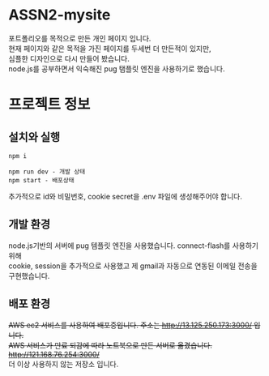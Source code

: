 # ASSN2-mysite
포트폴리오를 목적으로 만든 개인 페이지 입니다.  
현재 페이지와 같은 목적을 가진 페이지를 두세번 더 만든적이 있지만,  
심플한 디자인으로 다시 만들어 봤습니다.  
node.js를 공부하면서 익숙해진 pug 탬플릿 엔진을 사용하기로 했습니다.

# 프로젝트 정보
## 설치와 실행
```
npm i  
  
npm run dev - 개발 상태
npm start - 배포상태
```
추가적으로 id와 비밀번호, cookie secret을 .env 파일에 생성해주어야 합니다.

## 개발 환경
node.js기반의 서버에 pug 템플릿 엔진을 사용했습니다. connect-flash를 사용하기 위해  
cookie, session을 추가적으로 사용했고 제 gmail과 자동으로 연동된 이메일 전송을 구현했습니다.

## 배포 환경
~~AWS ec2 서비스를 사용하여 배포중입니다. 주소는 http://13.125.250.173:3000/ 입니다.~~  
~~AWS 서비스가 만료 되감에 따라 노트북으로 만든 서버로 옮겼습니다. http://121.168.76.254:3000/~~  
더 이상 사용하지 않는 저장소 입니다.

